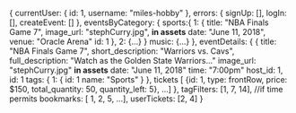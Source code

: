 {
  currentUser: {
    id: 1,
    username: "miles-hobby"
  },
  errors: {
    signUp: [],
    logIn: [],
    createEvent: []
  },
  eventsByCategory: {
    sports:{
      1: {
        title: "NBA Finals Game 7",
        image_url: "stephCurry.jpg", **in assets**
        date: "June 11, 2018",
        venue: "Oracle Arena"
        id: 1
      },
    2: {...}
    }
    music: {...}
  },
  eventDetails: {
    {
      title: "NBA Finals Game 7",
      short_description: "Warriors vs. Cavs",
      full_description: "Watch as the Golden State Warriors..."
      image_url: "stephCurry.jpg" **in assets**
      date: "June 11, 2018"
      time: "7:00pm"
      host_id: 1,
      id: 1
      tags: {
        1: {
          id: 1
          name: "Sports"
        }
      },
      tickets [
              {id: 1, type: frontRow, price: $150, total_quantity: 50,
              quantity_left: 5},
              ...]
  },
  tagFilters: [1, 7, 14], //if time permits
  bookmarks: [ 1, 2, 5, ...],
  userTickets: [2, 4]
}
